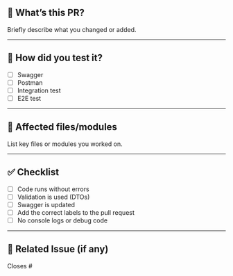 ## 📝 What’s this PR?

Briefly describe what you changed or added.

---

## 🧪 How did you test it?

- [ ] Swagger
- [ ] Postman
- [ ] Integration test
- [ ] E2E test

---

## 📁 Affected files/modules

List key files or modules you worked on.

---

## ✅ Checklist

- [ ] Code runs without errors
- [ ] Validation is used (DTOs)
- [ ] Swagger is updated
- [ ] Add the correct labels to the pull request
- [ ] No console logs or debug code

---

## 🔗 Related Issue (if any)

Closes #
